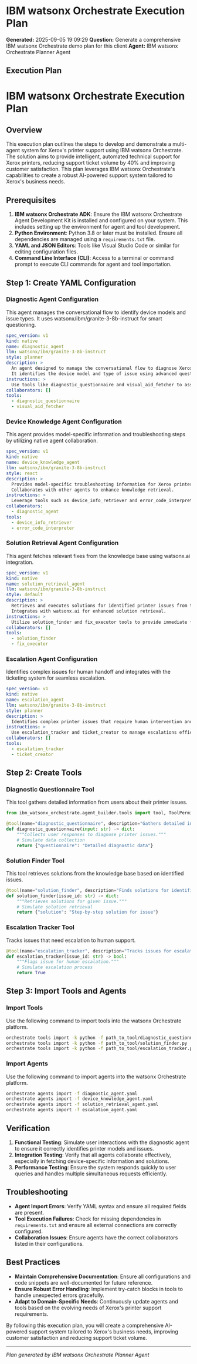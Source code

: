 # IBM watsonx Orchestrate Execution Plan

**Generated:** 2025-09-05 19:09:29
**Question:** Generate a comprehensive IBM watsonx Orchestrate demo plan for this client
**Agent:** IBM watsonx Orchestrate Planner Agent

## Execution Plan

# IBM watsonx Orchestrate Execution Plan

## Overview
This execution plan outlines the steps to develop and demonstrate a multi-agent system for Xerox's printer support using IBM watsonx Orchestrate. The solution aims to provide intelligent, automated technical support for Xerox printers, reducing support ticket volume by 40% and improving customer satisfaction. This plan leverages IBM watsonx Orchestrate's capabilities to create a robust AI-powered support system tailored to Xerox's business needs.

## Prerequisites
1. **IBM watsonx Orchestrate ADK**: Ensure the IBM watsonx Orchestrate Agent Development Kit is installed and configured on your system. This includes setting up the environment for agent and tool development.
2. **Python Environment**: Python 3.8 or later must be installed. Ensure all dependencies are managed using a `requirements.txt` file.
3. **YAML and JSON Editors**: Tools like Visual Studio Code or similar for editing configuration files.
4. **Command Line Interface (CLI)**: Access to a terminal or command prompt to execute CLI commands for agent and tool importation.

## Step 1: Create YAML Configuration
### Diagnostic Agent Configuration
This agent manages the conversational flow to identify device models and issue types. It uses watsonx/ibm/granite-3-8b-instruct for smart questioning.

```yaml
spec_version: v1
kind: native
name: diagnostic_agent
llm: watsonx/ibm/granite-3-8b-instruct
style: planner
description: >
  An agent designed to manage the conversational flow to diagnose Xerox printer issues.
  It identifies the device model and type of issue using advanced questioning techniques.
instructions: >
  Use tools like diagnostic_questionnaire and visual_aid_fetcher to assist users in diagnosing printer issues.
collaborators: []
tools:
  - diagnostic_questionnaire
  - visual_aid_fetcher
```

### Device Knowledge Agent Configuration
This agent provides model-specific information and troubleshooting steps by utilizing native agent collaboration.

```yaml
spec_version: v1
kind: native
name: device_knowledge_agent
llm: watsonx/ibm/granite-3-8b-instruct
style: react
description: >
  Provides model-specific troubleshooting information for Xerox printers.
  Collaborates with other agents to enhance knowledge retrieval.
instructions: >
  Leverage tools such as device_info_retriever and error_code_interpreter for providing accurate information.
collaborators:
  - diagnostic_agent
tools:
  - device_info_retriever
  - error_code_interpreter
```

### Solution Retrieval Agent Configuration
This agent fetches relevant fixes from the knowledge base using watsonx.ai integration.

```yaml
spec_version: v1
kind: native
name: solution_retrieval_agent
llm: watsonx/ibm/granite-3-8b-instruct
style: default
description: >
  Retrieves and executes solutions for identified printer issues from the knowledge base.
  Integrates with watsonx.ai for enhanced solution retrieval.
instructions: >
  Utilize solution_finder and fix_executor tools to provide immediate fixes to common issues.
collaborators: []
tools:
  - solution_finder
  - fix_executor
```

### Escalation Agent Configuration
Identifies complex issues for human handoff and integrates with the ticketing system for seamless escalation.

```yaml
spec_version: v1
kind: native
name: escalation_agent
llm: watsonx/ibm/granite-3-8b-instruct
style: planner
description: >
  Identifies complex printer issues that require human intervention and facilitates seamless escalation.
instructions: >
  Use escalation_tracker and ticket_creator to manage escalations efficiently.
collaborators: []
tools:
  - escalation_tracker
  - ticket_creator
```

## Step 2: Create Tools
### Diagnostic Questionnaire Tool
This tool gathers detailed information from users about their printer issues.

```python
from ibm_watsonx_orchestrate.agent_builder.tools import tool, ToolPermission

@tool(name="diagnostic_questionnaire", description="Gathers detailed information about printer issues", permission=ToolPermission.ADMIN)
def diagnostic_questionnaire(input: str) -> dict:
    """Collects user responses to diagnose printer issues."""
    # Simulate data collection
    return {"questionnaire": "Detailed diagnostic data"}
```

### Solution Finder Tool
This tool retrieves solutions from the knowledge base based on identified issues.

```python
@tool(name="solution_finder", description="Finds solutions for identified printer issues", permission=ToolPermission.ADMIN)
def solution_finder(issue_id: str) -> dict:
    """Retrieves solutions for given issue."""
    # Simulate solution retrieval
    return {"solution": "Step-by-step solution for issue"}
```

### Escalation Tracker Tool
Tracks issues that need escalation to human support.

```python
@tool(name="escalation_tracker", description="Tracks issues for escalation", permission=ToolPermission.ADMIN)
def escalation_tracker(issue_id: str) -> bool:
    """Flags issue for human escalation."""
    # Simulate escalation process
    return True
```

## Step 3: Import Tools and Agents
### Import Tools
Use the following command to import tools into the watsonx Orchestrate platform.

```bash
orchestrate tools import -k python -f path_to_tool/diagnostic_questionnaire.py
orchestrate tools import -k python -f path_to_tool/solution_finder.py
orchestrate tools import -k python -f path_to_tool/escalation_tracker.py
```

### Import Agents
Use the following command to import agents into the watsonx Orchestrate platform.

```bash
orchestrate agents import -f diagnostic_agent.yaml
orchestrate agents import -f device_knowledge_agent.yaml
orchestrate agents import -f solution_retrieval_agent.yaml
orchestrate agents import -f escalation_agent.yaml
```

## Verification
1. **Functional Testing**: Simulate user interactions with the diagnostic agent to ensure it correctly identifies printer models and issues.
2. **Integration Testing**: Verify that all agents collaborate effectively, especially in fetching device-specific information and solutions.
3. **Performance Testing**: Ensure the system responds quickly to user queries and handles multiple simultaneous requests efficiently.

## Troubleshooting
- **Agent Import Errors**: Verify YAML syntax and ensure all required fields are present.
- **Tool Execution Failures**: Check for missing dependencies in `requirements.txt` and ensure all external connections are correctly configured.
- **Collaboration Issues**: Ensure agents have the correct collaborators listed in their configurations.

## Best Practices
- **Maintain Comprehensive Documentation**: Ensure all configurations and code snippets are well-documented for future reference.
- **Ensure Robust Error Handling**: Implement try-catch blocks in tools to handle unexpected errors gracefully.
- **Adapt to Domain-Specific Needs**: Continuously update agents and tools based on the evolving needs of Xerox's printer support requirements.

By following this execution plan, you will create a comprehensive AI-powered support system tailored to Xerox's business needs, improving customer satisfaction and reducing support ticket volume.

---
*Plan generated by IBM watsonx Orchestrate Planner Agent*
